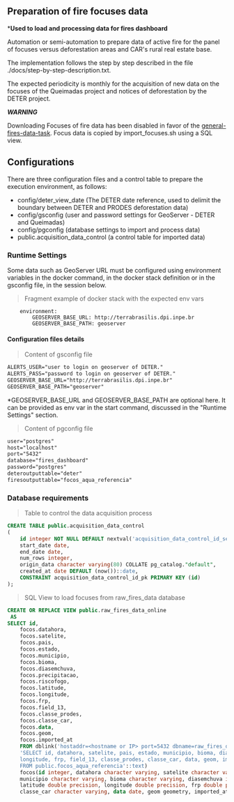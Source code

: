 ## Preparation of fire focuses data

***Used to load and processing data for fires dashboard**

Automation or semi-automation to prepare data of active fire for the panel of focuses versus deforestation areas and CAR's rural real estate base.

The implementation follows the step by step described in the file ./docs/step-by-step-description.txt.

The expected periodicity is monthly for the acquisition of new data on the focuses of the Queimadas project and notices of deforestation by the DETER project.

***WARNING***

Downloading Focuses of fire data has been disabled in favor of the [general-fires-data-task](https://github.com/terrabrasilis/general-fires-data-task).
Focus data is copied by import_focuses.sh using a SQL view.


## Configurations

There are three configuration files and a control table to prepare the execution environment, as follows:

 - config/deter_view_date (The DETER date reference, used to delimit the boundary between DETER and PRODES deforestation data)
 - config/gsconfig (user and password settings for GeoServer - DETER and Queimadas)
 - config/pgconfig (database settings to import and process data)
 - public.acquisition_data_control (a control table for imported data)

### Runtime Settings

Some data such as GeoServer URL must be configured using environment variables in the docker command, in the docker stack definition or in the gsconfig file, in the session below.

 > Fragment example of docker stack with the expected env vars
```
    environment:
        GEOSERVER_BASE_URL: http://terrabrasilis.dpi.inpe.br
        GEOSERVER_BASE_PATH: geoserver
```

#### Configuration files details

 > Content of gsconfig file
```txt
ALERTS_USER="user to login on geoserver of DETER."
ALERTS_PASS="password to login on geoserver of DETER."
GEOSERVER_BASE_URL="http://terrabrasilis.dpi.inpe.br"
GEOSERVER_BASE_PATH="geoserver"
```
*GEOSERVER_BASE_URL and GEOSERVER_BASE_PATH are optional here. It can be provided as env var in the start command, discussed in the "Runtime Settings" section.


 > Content of pgconfig file
```txt
user="postgres"
host="localhost"
port="5432"
database="fires_dashboard"
password="postgres"
deteroutputtable="deter"
firesoutputtable="focos_aqua_referencia"
```

### Database requirements


 > Table to control the data acquisition process
```sql
CREATE TABLE public.acquisition_data_control
(
    id integer NOT NULL DEFAULT nextval('acquisition_data_control_id_seq'::regclass),
    start_date date,
    end_date date,
    num_rows integer,
    origin_data character varying(80) COLLATE pg_catalog."default",
    created_at date DEFAULT (now())::date,
    CONSTRAINT acquisition_data_control_id_pk PRIMARY KEY (id)
);
```


 > SQL View to load focuses from raw_fires_data database
```sql
CREATE OR REPLACE VIEW public.raw_fires_data_online
 AS
SELECT id,
    focos.datahora,
    focos.satelite,
    focos.pais,
    focos.estado,
    focos.municipio,
    focos.bioma,
    focos.diasemchuva,
    focos.precipitacao,
    focos.riscofogo,
    focos.latitude,
    focos.longitude,
    focos.frp,
    focos.field_13,
    focos.classe_prodes,
    focos.classe_car,
    focos.data,
    focos.geom,
    focos.imported_at
    FROM dblink('hostaddr=<hostname or IP> port=5432 dbname=raw_fires_data user=postgres password=postgres'::text,
    'SELECT id, datahora, satelite, pais, estado, municipio, bioma, diasemchuva, precipitacao, riscofogo, latitude,
    longitude, frp, field_13, classe_prodes, classe_car, data, geom, imported_at
    FROM public.focos_aqua_referencia'::text)
    focos(id integer, datahora character varying, satelite character varying, pais character varying, estado character varying,
    municipio character varying, bioma character varying, diasemchuva integer, precipitacao double precision, riscofogo double precision,
    latitude double precision, longitude double precision, frp double precision, field_13 character varying, classe_prodes character varying,
    classe_car character varying, data date, geom geometry, imported_at date);
```
